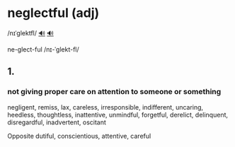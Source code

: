 # neglectful (adj)

/nɪˈɡlektfl/ [🔊](https://www.oxfordlearnersdictionaries.com/media/english/uk_pron/n/neg/negle/neglectful__gb_1.mp3) [🔊](https://www.oxfordlearnersdictionaries.com/media/english/us_pron/n/neg/negle/neglectful__us_1.mp3)

ne-glect-ful /nɪ-ˈɡlekt-fl/

## 1.

### not giving proper care on attention to someone or something

negligent, remiss, lax, careless, irresponsible, indifferent, uncaring, heedless, thoughtless, inattentive, unmindful, forgetful, derelict, delinquent, disregardful, inadvertent, oscitant

Opposite dutiful, conscientious, attentive, careful